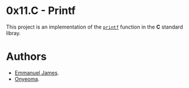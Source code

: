# 0x11.C - Printf

This project is an implementation of the [`printf`](https://www.tutorialspoint.com/c_standard_library/c_function_printf.htm) function in the __C__ standard libray.

**Authors**
=========
- [Emmanuel James](https://github.com/Deerah1234).
- [Onyeoma](https://github.com/Denzelcole).

